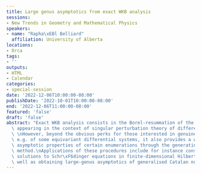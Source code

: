 ```yaml
---
title: Large genus asymptotics from exact WKB analysis
sessions:
- New Trends in Geometry and Mathematical Physics
speakers:
- name: "Rapha\xEBl Belliard"
  affiliation: University of Alberta
locations:
- Orca
tags:
- ''
outputs:
- HTML
- Calendar
categories:
- special-session
date: '2022-12-06T10:00:00-08:00'
publishDate: '2022-10-01T10:00:00-08:00'
end: '2022-12-06T11:00:00-08:00'
featured: 'false'
draft: 'false'
abstract: "Exact WKB analysis consists in the Borel-resummation of the divergent series\
  \ appearing in the context of singular perturbation theory of differential equations.\
  \ \nHowever, beyond the obvious perks for those interested in genuine solutions,\
  \ e.g. of some equivariant differential systems, it also provides a way to study\
  \ asymptotic properties of certain enumerations through the generating function\
  \ method.\nApplications of these procedures include for instance constructing physical\
  \ solutions to Schr\xF6dinger equations in finite-dimensional Hilbert spaces, as\
  \ well as obtaining large-genus asymptotics of generalised Catalan numbers."
---
```

